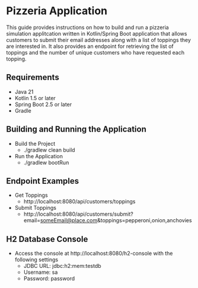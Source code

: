 # Pizzeria Application

This guide provides instructions on how to build and run a pizzeria simulation applitcation
written in Kotlin/Spring Boot application that allows customers to submit their email 
addresses along with a list of toppings they are interested in. 
It also provides an endpoint for retrieving the list of toppings and the number of 
unique customers who have requested each topping.

## Requirements

- Java 21
- Kotlin 1.5 or later
- Spring Boot 2.5 or later
- Gradle

## Building and Running the Application

- Build the Project
  - ./gradlew clean build
- Run the Application
  - ./gradlew bootRun

## Endpoint Examples

- Get Toppings
  - http://localhost:8080/api/customers/toppings
- Submit Toppings
  - http://localhost:8080/api/customers/submit?email=someEmail@place.com&toppings=pepperoni,onion,anchovies

## H2 Database Console

- Access the console at http://localhost:8080/h2-console with the following settings
  - JDBC URL: jdbc:h2:mem:testdb
  - Username: sa
  - Password: password
